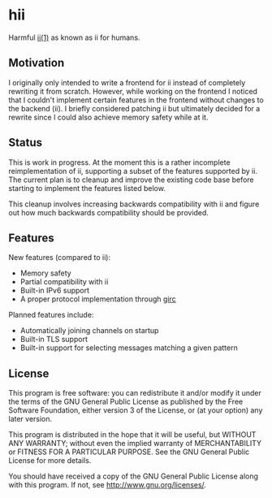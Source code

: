 # hii

Harmful [ii(1)][ii homepage] as known as ii for humans.

## Motivation

I originally only intended to write a frontend for ii instead of
completely rewriting it from scratch. However, while working on the
frontend I noticed that I couldn't implement certain features in the
frontend without changes to the backend (ii). I briefly considered
patching ii but ultimately decided for a rewrite since I could also
achieve memory safety while at it.

## Status

This is work in progress. At the moment this is a rather incomplete
reimplementation of ii, supporting a subset of the features supported by
ii. The current plan is to cleanup and improve the existing code base
before starting to implement the features listed below.

This cleanup involves increasing backwards compatibility with ii and
figure out how much backwards compatibility should be provided.

## Features

New features (compared to ii):

* Memory safety
* Partial compatibility with ii
* Built-in IPv6 support
* A proper protocol implementation through [girc][girc repo]

Planned features include:

* Automatically joining channels on startup
* Built-in TLS support
* Built-in support for selecting messages matching a given pattern

## License

This program is free software: you can redistribute it and/or modify it
under the terms of the GNU General Public License as published by the
Free Software Foundation, either version 3 of the License, or (at your
option) any later version.

This program is distributed in the hope that it will be useful, but
WITHOUT ANY WARRANTY; without even the implied warranty of
MERCHANTABILITY or FITNESS FOR A PARTICULAR PURPOSE. See the GNU General
Public License for more details.

You should have received a copy of the GNU General Public License along
with this program. If not, see <http://www.gnu.org/licenses/>.

[ii homepage]: https://tools.suckless.org/
[girc repo]: https://github.com/lrstanley/girc
